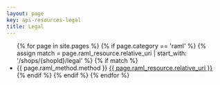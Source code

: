 ```yaml
---
layout: page
key: api-resources-legal
title: Legal
---
```


<ul id="resource-list">
  {% for page in site.pages %}
    {% if page.category == 'raml' %}
      {% assign match = page.raml_resource.relative_uri | start_with: '/shops/{shopId}/legal' %}
      {% if match %}
        <li class="resource-entry">
          <span class="http-method http-method-{{ page.raml_method.method | downcase }}">{{ page.raml_method.method }}</span>
          <a href="{{ page.url | prepend: site.baseurl }}">{{ page.raml_resource.relative_uri }}</a>
        </li>
      {% endif %}
    {% endif %}
  {% endfor %}
</ul>
